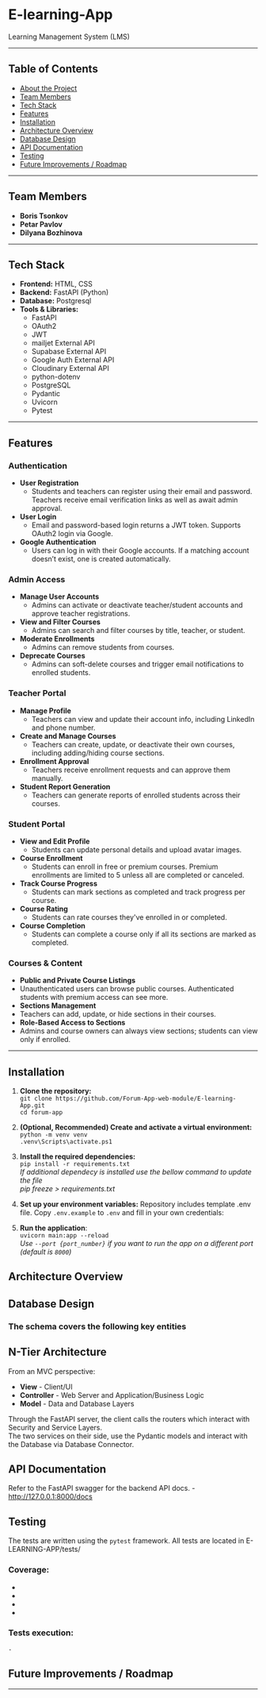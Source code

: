 # E-learning-App

Learning Management System (LMS)

-------------------------------------------------------------------------


##  Table of Contents

- [About the Project](#about-the-project)
- [Team Members](#team-members)
- [Tech Stack](#tech-stack)
- [Features](#features)
- [Installation](#installation)
- [Architecture Overview](#architecture-overview)
- [Database Design](#database-design)
- [API Documentation](#api-documentation)
- [Testing](#testing)
- [Future Improvements / Roadmap](#future-improvements--roadmap)

---

## Team Members

- **Boris Tsonkov**
- **Petar Pavlov**
- **Dilyana Bozhinova**

---

## Tech Stack

- **Frontend:** HTML, CSS
- **Backend:** FastAPI (Python)
- **Database:** Postgresql
- **Tools & Libraries:** 
   - FastAPI
   - OAuth2  
   - JWT  
   - mailjet External API
   - Supabase External API
   - Google Auth External API
   - Cloudinary External API
   - python-dotenv  
   - PostgreSQL  
   - Pydantic  
   - Uvicorn
   - Pytest   


---

## Features

###  Authentication

- **User Registration**
  - Students and teachers can register using their email and password. Teachers receive email verification links as well as await admin approval.
- **User Login**
  - Email and password-based login returns a JWT token. Supports OAuth2 login via Google.
- **Google Authentication**
  - Users can log in with their Google accounts. If a matching account doesn’t exist, one is created automatically.

###  Admin Access

- **Manage User Accounts**
  - Admins can activate or deactivate teacher/student accounts and approve teacher registrations.
- **View and Filter Courses**
  - Admins can search and filter courses by title, teacher, or student.
- **Moderate Enrollments**
  - Admins can remove students from courses.
- **Deprecate Courses**
  - Admins can soft-delete courses and trigger email notifications to enrolled students.

###  Teacher Portal

- **Manage Profile**
  - Teachers can view and update their account info, including LinkedIn and phone number.
- **Create and Manage Courses**
  - Teachers can create, update, or deactivate their own courses, including adding/hiding course sections.
- **Enrollment Approval**
  - Teachers receive enrollment requests and can approve them manually.
- **Student Report Generation**
  - Teachers can generate reports of enrolled students across their courses.


###  Student Portal

- **View and Edit Profile**
  - Students can update personal details and upload avatar images.
- **Course Enrollment**
  - Students can enroll in free or premium courses. Premium enrollments are limited to 5 unless all are completed or canceled.
- **Track Course Progress**
  - Students can mark sections as completed and track progress per course.
- **Course Rating**
  - Students can rate courses they've enrolled in or completed.
- **Course Completion**
  - Students can complete a course only if all its sections are marked as completed.

###  Courses & Content
-  **Public and Private Course Listings**
  - Unauthenticated users can browse public courses. Authenticated students with premium access can see more.
-  **Sections Management**
  - Teachers can add, update, or hide sections in their courses.
-  **Role-Based Access to Sections**
  - Admins and course owners can always view sections; students can view only if enrolled.

---

## Installation

1. **Clone the repository:**  
   `git clone https://github.com/Forum-App-web-module/E-learning-App.git`  
   `cd forum-app`

2. **(Optional, Recommended) Create and activate a virtual environment:**  
   `python -m venv venv`  
   `.venv\Scripts\activate.ps1` 

3. **Install the required dependencies:**   
   `pip install -r requirements.txt`  
   *If additional dependecy is installed use the bellow command to update the file*  
   *pip freeze > requirements.txt*

4. **Set up your environment variables:**
    Repository includes template .env file. Copy `.env.example` to `.env` and fill in your own credentials:

6. **Run the application**:  
   `uvicorn main:app --reload`  
   *Use `--port {port_number}` if you want to run the app on a different port (default is `8000`)*

## Architecture Overview

## Database Design

### The schema covers the following key entities



## N-Tier Architecture  
From an MVC perspective:
- **View** - Client/UI
- **Controller** - Web Server and Application/Business Logic
- **Model** - Data and Database Layers

Through the FastAPI server, the client calls the routers which interact with Security and Service Layers.  
The two services on their side, use the Pydantic models and interact with the Database via Database Connector.


## API Documentation
Refer to the FastAPI swagger for the backend API docs. - http://127.0.0.1:8000/docs

## Testing
   The tests are written using the `pytest` framework.
   All tests are located in E-LEARNING-APP/tests/  
### Coverage:  
   - 
   -   
   -   
   -  

### Tests execution:  
    - 

## Future Improvements / Roadmap



---


